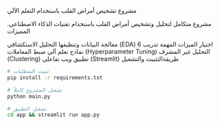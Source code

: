 مشروع تشخيص أمراض القلب باستخدام التعلم الآلي

مشروع متكامل لتحليل وتشخيص أمراض القلب باستخدام تقنيات الذكاء الاصطناعي.
 المميزات

 معالجة البيانات وتنظيفها
 التحليل الاستكشافي (EDA)
 اختيار الميزات المهمة
 تدريب 6 نماذج تعلم آلي
 ضبط المعاملات (Hyperparameter Tuning)
 التحليل غير المشرف (Clustering)
 تطبيق ويب تفاعلي (Streamlit)
 طريقةالتثبيت والتشغيل

```bash
# تثبيت المتطلبات
pip install -r requirements.txt

# تشغيل المشروع كاملاً
python main.py

# تشغيل التطبيق
cd app && streamlit run app.py
